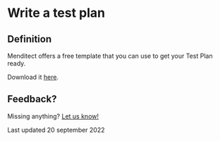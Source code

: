 # Write a test plan

## Definition

Menditect offers a free template that you can use to get your Test Plan ready.

Download it [here](Menditect_testplan_template.pdf).

## Feedback?
Missing anything? [Let us know!](mailto:support@menditect.com)

Last updated 20 september 2022